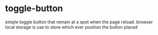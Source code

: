 # toggle-button
simple toggle button that remain at a spot when the page reload.
browser local storage is use to store which ever position the button placed

